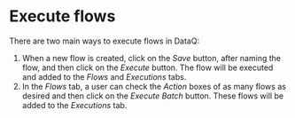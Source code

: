 # Execute flows

There are two main ways to execute flows in DataQ:

1. When a new flow is created, click on the _Save_ button, after naming the flow, and then click on the _Execute_ button. The flow will be executed and added to the _Flows_ and _Executions_ tabs.
2. In the _Flows_ tab, a user can check the _Action_ boxes of as many flows as desired and then click on the _Execute Batch_ button. These flows will be added to the _Executions_ tab.

